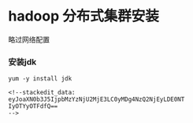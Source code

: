 # hadoop 分布式集群安装

略过网络配置
### 安装jdk
```
yum -y install jdk

<!--stackedit_data:
eyJoaXN0b3J5IjpbMzYzNjU2MjE3LC0yMDg4NzQ2NjEyLDE0NT
IyOTYyOTFdfQ==
-->